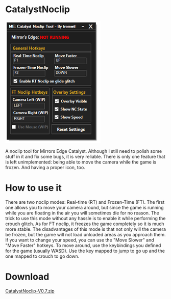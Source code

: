 # CatalystNoclip
![alt tag](https://raw.githubusercontent.com/tremwil/CatalystNoclip/master/app.PNG)

A noclip tool for Mirrors Edge Catalyst. Although I still need to polish some stuff in it and fix some bugs, it is very reliable. There is only one feature that is left unimplemented: being able to move the camera while the game is frozen. And having a proper icon, too.

# How to use it
There are two noclip modes: Real-time (RT) and Frozen-Time (FT). The first one allows you to move your camera around, but since the game is running while you are floating in the air you will sometimes die for no reason. The trick to use this mode without any hassle is to enable it while performing the crouch glitch. As for FT noclip, it freezes the game completely so it is much more stable. The disadvantages of this mode is that not only will the camera be frozen, but the game will not load unloaded areas as you approach them. If you want to change your speed, you can use the "Move Slower" and "Move Faster" hotkeys. To move around, use the keybindings you defined for the game (usually WASD). Use the key mapped to jump to go up and the one mapped to crouch to go down.

# Download
[CatalystNoclip-V0.7.zip](https://github.com/tremwil/CatalystNoclip/releases/download/v0.7/CatalystNoclip-V0.7.zip)
